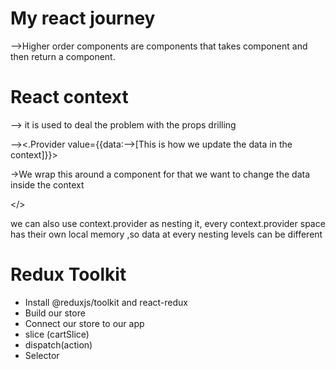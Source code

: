 # My react journey
-->Higher order components are components that takes component and then return a component.



# React context
--> it is used to deal the problem with the props drilling

--><<ContextName>.Provider value={{data:<data that come from api>-->[This is how we update the data in the context]}}> 

  ->We wrap this around a component for that we want to change the data inside the context


 </<ContextName>>

 we can also use context.provider as nesting it, every context.provider space has their own local memory ,so data at every nesting levels can be different


 # Redux Toolkit
  - Install @reduxjs/toolkit and react-redux
  - Build our store
  - Connect our store to our app
  - slice (cartSlice)
  - dispatch(action)
  - Selector